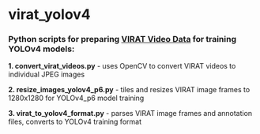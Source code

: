 # virat_yolov4

### Python scripts for preparing [VIRAT Video Data](https://viratdata.org/index.html) for training YOLOv4 models:  

**1. convert_virat_videos.py** - uses OpenCV to convert VIRAT videos to individual JPEG images

**2. resize_images_yolov4_p6.py** - tiles and resizes VIRAT image frames to 1280x1280 for YOLOv4_p6 model training

**3. virat_to_yolov4_format.py** - parses VIRAT image frames and annotation files, converts to YOLOv4 training format

